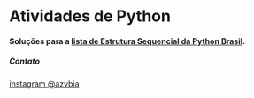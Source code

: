 # Atividades de Python
#### Soluções para a [lista de Estrutura Sequencial da Python Brasil](https://wiki.python.org.br/EstruturaSequencial). 

##### Contato

[instagram @azvbia](https://www.instagram.com/azvbia/)
